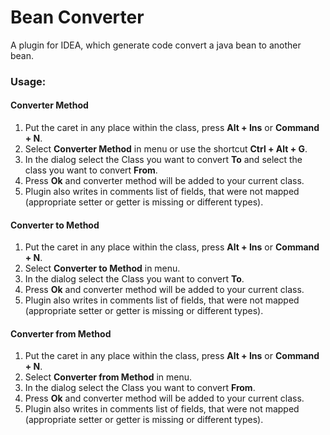 # Bean Converter
A plugin for IDEA, which generate code convert a java bean to another bean.


### Usage:
#### Converter Method

1. Put the caret in any place within the class, press **Alt + Ins** or **Command + N**.
2. Select **Converter Method** in menu or use the shortcut **Ctrl + Alt + G**.
3. In the dialog select the Class you want to convert <b>To</b> and select the class you want to convert **From**.
4. Press **Ok** and converter method will be added to your current class.
5. Plugin also writes in comments list of fields, that were not mapped (appropriate setter or getter is missing or different types).


#### Converter to Method

1. Put the caret in any place within the class, press **Alt + Ins** or **Command + N**.
2. Select **Converter to Method** in menu.
3. In the dialog select the Class you want to convert **To**.
4. Press **Ok** and converter method will be added to your current class.
5. Plugin also writes in comments list of fields, that were not mapped (appropriate setter or getter is missing or different types).


#### Converter from Method

1. Put the caret in any place within the class, press **Alt + Ins** or **Command + N**.
2. Select **Converter from Method** in menu.
3. In the dialog select the Class you want to convert **From**.
4. Press **Ok** and converter method will be added to your current class.
5. Plugin also writes in comments list of fields, that were not mapped (appropriate setter or getter is missing or different types).
